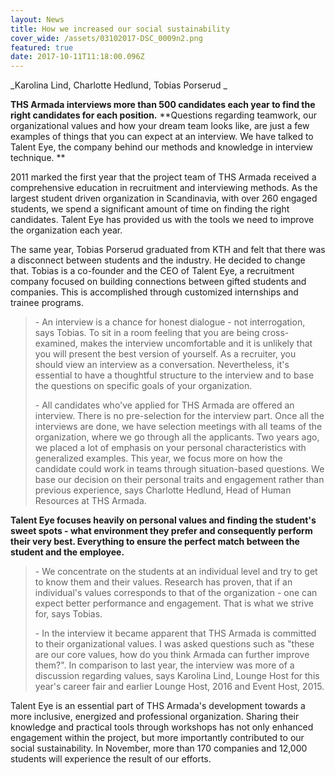 ```yaml
---
layout: News
title: How we increased our social sustainability
cover_wide: /assets/03102017-DSC_0009n2.png
featured: true
date: 2017-10-11T11:18:00.096Z
---
```

_Karolina Lind, Charlotte Hedlund, Tobias Porserud _

**THS Armada interviews more than 500 candidates each year to find the right candidates for each position.** **Questions regarding teamwork, our organizational values and how your dream team looks like, are just a few examples of things that you can expect at an interview. We have talked to Talent Eye, the company behind our methods and knowledge in interview technique. **

2011 marked the first year that the project team of THS Armada received a comprehensive education in recruitment and interviewing methods. As the largest student driven organization in Scandinavia, with over 260 engaged students, we spend a significant amount of time on finding the right candidates. Talent Eye has provided us with the tools we need to improve the organization each year.

The same year, Tobias Porserud graduated from KTH and felt that there was a disconnect between students and the industry. He decided to change that. Tobias is a co-founder and the CEO of Talent Eye, a recruitment company focused on building connections between gifted students and companies. This is accomplished through customized internships and trainee programs.

> \- An interview is a chance for honest dialogue - not interrogation, says Tobias. To sit in a room feeling that you are being cross-examined, makes the interview uncomfortable and it is unlikely that you will present the best version of yourself. As a recruiter, you should view an interview as a conversation. Nevertheless, it's essential to have a thoughtful structure to the interview and to base the questions on specific goals of your organization.
>
> \- All candidates who've applied for THS Armada are offered an interview. There is no pre-selection for the interview part. Once all the interviews are done, we have selection meetings with all teams of the organization, where we go through all the applicants. Two years ago, we placed a lot of emphasis on your personal characteristics with generalized examples. This year, we focus more on how the candidate could work in teams through situation-based questions. We base our decision on their personal traits and engagement rather than previous experience, says Charlotte Hedlund, Head of Human Resources at THS Armada.

**Talent Eye focuses heavily on personal values and finding the student's sweet spots - what environment they prefer and consequently perform their very best. Everything to ensure the perfect match between the student and the employee.**

> \- We concentrate on the students at an individual level and try to get to know them and their values. Research has proven, that if an individual's values corresponds to that of the organization - one can expect better performance and engagement. That is what we strive for, says Tobias. 
>
> \- In the interview it became apparent that THS Armada is committed to their organizational values. I  was asked questions such as "these are our core values, how do you think Armada can further improve them?". In comparison to last year, the interview was more of a discussion regarding values, says Karolina Lind, Lounge Host for this year's career fair and earlier Lounge Host, 2016 and Event Host, 2015.

Talent Eye is an essential part of THS Armada's development towards a more inclusive, energized and professional organization. Sharing their knowledge and practical tools through workshops has not only enhanced engagement within the project, but more importantly contributed to our social sustainability. In November, more than 170 companies and 12,000 students will experience the result of our efforts.
